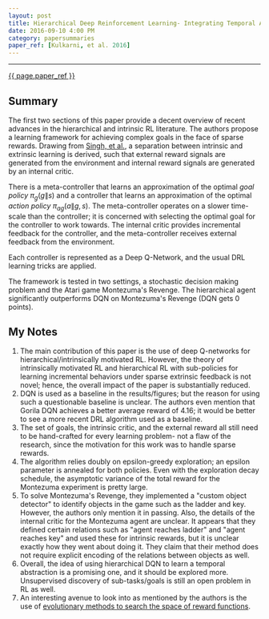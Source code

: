 ```yaml
---
layout: post
title: Hierarchical Deep Reinforcement Learning- Integrating Temporal Abstraction and Intrinsic Motivation
date: 2016-09-10 4:00 PM
category: papersummaries
paper_ref: [Kulkarni, et al. 2016]
---
```


<script type="text/x-mathjax-config">
MathJax.Hub.Config({
  TeX: { equationNumbers: { autoNumber: "AMS" } },
  tex2jax: {inlineMath: [['$','$'], ['\\(','\\)']]}
});
</script>

<script type="text/javascript" async
  src="https://cdn.mathjax.org/mathjax/latest/MathJax.js?config=TeX-MML-AM_CHTML">
</script> 
---

[{{ page.paper_ref }}](http://arxiv.org/pdf/1604.06057v2.pdf)

## Summary 

The first two sections of this paper provide a decent overview of recent advances in the hierarchical and intrinsic RL literature. The authors propose a learning framework for achieving complex goals in the face of sparse rewards. Drawing from [Singh, et al.](http://pemami4911.github.io/papersummaries/2016/08/29/intrinsically-motivated-rl.html), a separation between intrinsic and extrinsic learning is derived, such that external reward signals are generated from the environment and internal reward signals are generated by an internal critic. 

There is a meta-controller that learns an approximation of the optimal *goal policy* $\pi_{g} (g \| s )$ and a controller that learns an approximation of the optimal *action policy* $\pi_{a g} (a\|g,s)$. The meta-controller operates on a slower time-scale than the controller; it is concerned with selecting the optimal goal for the controller to work towards. The internal critic provides incremental feedback for the controller, and the meta-controller receives external feedback from the environment. 

Each controller is represented as a Deep Q-Network, and the usual DRL learning tricks are applied. 

The framework is tested in two settings, a stochastic decision making problem and the Atari game Montezuma's Revenge. The hierarchical agent significantly outperforms DQN on Montezuma's Revenge (DQN gets 0 points). 

## My Notes

1. The main contribution of this paper is the use of deep Q-networks for hierarchical/intrinsically motivated RL. However, the theory of intrinsically motivated RL and hierarchical RL with sub-policies for learning incremental behaviors under sparse extrinsic feedback is not novel; hence, the overall impact of the paper is substantially reduced. 
2. DQN is used as a baseline in the results/figures; but the reason for using such a questionable baseline is unclear. The authors even mention that Gorila DQN achieves a better average reward of 4.16; it would be better to see a more recent DRL algorithm used as a baseline.
3. The set of goals, the intrinsic critic, and the external reward all still need to be hand-crafted for every learning problem- not a flaw of the research, since the motivation for this work was to handle sparse rewards.
4. The algorithm relies doubly on epsilon-greedy exploration; an epsilon parameter is annealed for both policies. Even with the exploration decay schedule, the asymptotic variance of the total reward for the Montezuma experiment is pretty large. 
5. To solve Montezuma's Revenge, they implemented a "custom object detector" to identify objects in the game such as the ladder and key. However, the authors only mention it in passing. Also, the details of the internal critic for the Montezuma agent are unclear. It appears that they defined certain relations such as "agent reaches ladder" and "agent reaches key" and used these for intrinsic rewards, but it is unclear exactly how they went about doing it. They claim that their method does not require explicit encoding of the relations between objects as well.
6. Overall, the idea of using hierarchical DQN to learn a temporal abstraction is a promising one, and it should be explored more. Unsupervised discovery of sub-tasks/goals is still an open problem in RL as well. 
7. An interesting avenue to look into as mentioned by the authors is the use of [evolutionary methods to search the space of reward functions](https://pdfs.semanticscholar.org/595a/24bcd2bfa1b2709180a9341e6baf53d467f9.pdf).